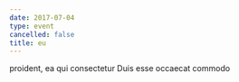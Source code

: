 ```yaml
---
date: 2017-07-04
type: event
cancelled: false
title: eu
---
```

proident, ea qui consectetur Duis esse occaecat commodo